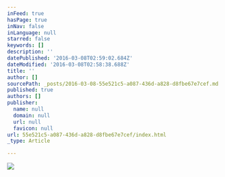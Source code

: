 ```yaml
---
inFeed: true
hasPage: true
inNav: false
inLanguage: null
starred: false
keywords: []
description: ''
datePublished: '2016-03-08T02:59:02.684Z'
dateModified: '2016-03-08T02:58:38.688Z'
title: ''
author: []
sourcePath: _posts/2016-03-08-55e521c5-a087-436d-a828-d8fbe67e7cef.md
published: true
authors: []
publisher:
  name: null
  domain: null
  url: null
  favicon: null
url: 55e521c5-a087-436d-a828-d8fbe67e7cef/index.html
_type: Article

---
```

![](https://the-grid-user-content.s3-us-west-2.amazonaws.com/a70f49c4-5b5a-40b0-9314-d6e01eb05f29.png)
